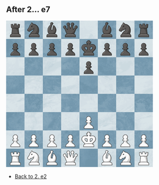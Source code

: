 ## After 2... e7
<img src="https://raw.githubusercontent.com/slaywithoutd/slaywithoutd/main/ke7board.png" alt="Chess Board e7" width="400"/>

- [Back to 2. e2](e2.md)
